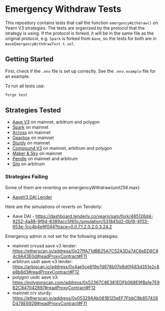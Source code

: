 # Emergency Withdraw Tests

This repository contains tests that call the function `emergencyWithdraw()` on Yearn V3 strategies. The tests are organized by the protocol that the strategy is using. If the protocol is forked, it will be in the same file as the original protocol, e.g. `Spark` is forked from `Aave`, so the tests for both are in `AaveEmergencyWithdrawTest.t.sol`.

## Getting Started

First, check if the `.env` file is set up correctly. See the `.env.example` file for an example.

To run all tests use:

```sh
forge test
```

## Strategies Tested

- [Aave V3](./test/AaveEmergencyWithdrawTest.t.sol) on mainnet, arbitrum and polygon
- [Spark](./test/AaveEmergencyWithdrawTest.t.sol) on mainnet
- [Across](./test/AcrossEmergencyWithdrawTest.t.sol) on mainnet
- [Gearbox](./test/Base4626EmergencyWithdrawTest.t.sol) on mainnet
- [Sturdy](./test/Base4626EmergencyWithdrawTest.t.sol) on mainnet
- [Compound V3](./test/CompoundEmergencyWithdrawTest.t.sol) on mainnet, arbitrum and polygon
- [Maker & Sky](./test/MakerEmergencyWithdrawTest.t.sol) on mainnet
- [Pendle](./test/PendleEmergencyWithdrawTest.t.sol) on mainnet and arbitrum
- [Silo](./test/SiloEmergencyWithdrawTest.t.sol) on arbitrum

### Strategies Failing

Some of them are reverting on emergencyWithdraw(uint256.max):

- [AaveV3 DAI Lender](https://polygonscan.com/address/0xf4f9d5697341b4c9b0cc8151413e05a90f7dc24f)

Here are the simulations of reverts on Tenderly:

- Aave DAI - https://dashboard.tenderly.co/yearn/sam/fork/485126d4-9252-4a88-9f94-8389acc5f65c/simulation/531845d2-0b19-4f03-953e-1cc4b4e9f044?trace=0.0.7.1.2.0.2.0.3.24.2

Emergency admin is not set for the following strategies:

- mainnet crvusd aave v3 lender: https://etherscan.io/address/0x27ffA71dBB25A7C52A3Da74C6eED8C94c9A43E0d#readProxyContract#F11
- arbitrum usdt aave v3 lender: https://arbiscan.io/address/0x4ae5ce819e7d678b07e8d0f483d351e2c8e8b8d3#readProxyContract#F12
- polygon usdc aave v3: https://polygonscan.com/address/0x52367C8E381EDFb068E9fBa1e7E9B2C847042897#readProxyContract#F12
- mainnet crv sturdy: https://etherscan.io/address/0x05329AAb081B125eEF7FbbC8b857428D478E692B#readProxyContract#F11
